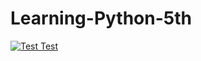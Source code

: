 # Learning-Python-5th
[![Test Test](https://github.com/MaximillianJacob/Learning-Python-5th/actions/workflows/test.yml/badge.svg)](https://github.com/MaximillianJacob/Learning-Python-5th/actions/workflows/test.yml)
